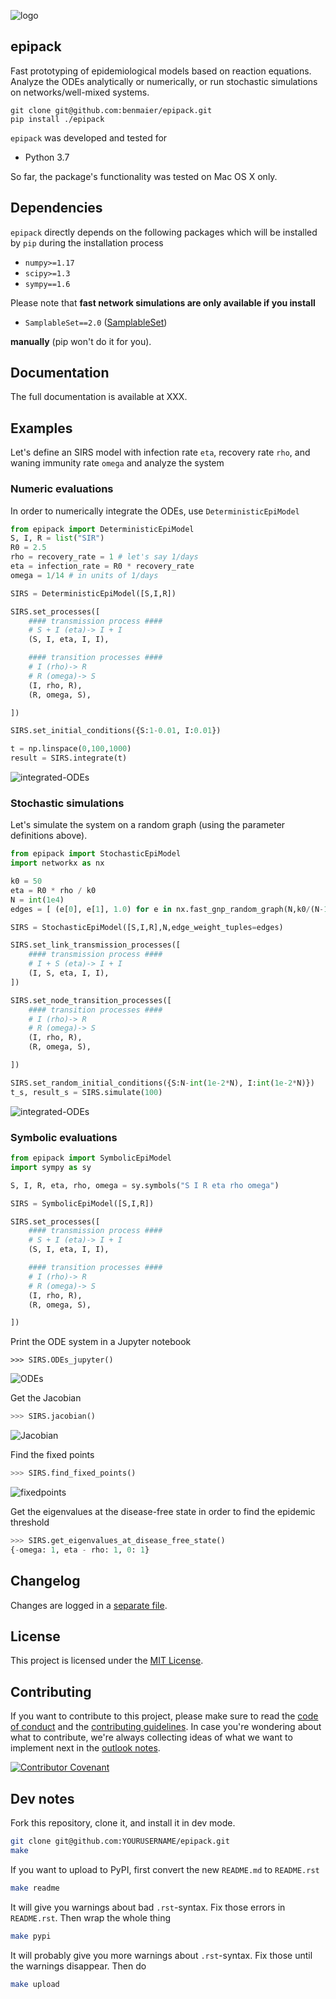 
![logo](https://github.com/benmaier/epipack/raw/master/img/logo_medium.png)

## epipack

Fast prototyping of epidemiological models based on reaction equations. Analyze the ODEs analytically or numerically, or run stochastic simulations on networks/well-mixed systems.

    git clone git@github.com:benmaier/epipack.git
    pip install ./epipack

`epipack` was developed and tested for 

* Python 3.7

So far, the package's functionality was tested on Mac OS X only.

## Dependencies

`epipack` directly depends on the following packages which will be installed by `pip` during the installation process

* `numpy>=1.17`
* `scipy>=1.3`
* `sympy==1.6`

Please note that **fast network simulations are only available if you install** 

* `SamplableSet==2.0` ([SamplableSet](http://github.com/gstonge/SamplableSet))

**manually** (pip won't do it for you).

## Documentation

The full documentation is available at XXX.

## Examples

Let's define an SIRS model with infection rate `eta`, recovery rate `rho`, and waning immunity rate `omega` and analyze the system

### Numeric evaluations

In order to numerically integrate the ODEs, use `DeterministicEpiModel`

```python
from epipack import DeterministicEpiModel
S, I, R = list("SIR")
R0 = 2.5
rho = recovery_rate = 1 # let's say 1/days
eta = infection_rate = R0 * recovery_rate
omega = 1/14 # in units of 1/days

SIRS = DeterministicEpiModel([S,I,R])

SIRS.set_processes([
    #### transmission process ####
    # S + I (eta)-> I + I
    (S, I, eta, I, I),

    #### transition processes ####
    # I (rho)-> R
    # R (omega)-> S
    (I, rho, R),
    (R, omega, S),

])

SIRS.set_initial_conditions({S:1-0.01, I:0.01})

t = np.linspace(0,100,1000) 
result = SIRS.integrate(t)
```

![integrated-ODEs](https://github.com/benmaier/epipack/raw/master/img/integrated_ODEs.png)

### Stochastic simulations

Let's simulate the system on a random graph (using the parameter definitions above).

```python
from epipack import StochasticEpiModel
import networkx as nx

k0 = 50
eta = R0 * rho / k0
N = int(1e4)
edges = [ (e[0], e[1], 1.0) for e in nx.fast_gnp_random_graph(N,k0/(N-1)).edges() ]

SIRS = StochasticEpiModel([S,I,R],N,edge_weight_tuples=edges)

SIRS.set_link_transmission_processes([
    #### transmission process ####
    # I + S (eta)-> I + I
    (I, S, eta, I, I),
])

SIRS.set_node_transition_processes([
    #### transition processes ####
    # I (rho)-> R
    # R (omega)-> S
    (I, rho, R),
    (R, omega, S),

])

SIRS.set_random_initial_conditions({S:N-int(1e-2*N), I:int(1e-2*N)})
t_s, result_s = SIRS.simulate(100)
```
![integrated-ODEs](https://github.com/benmaier/epipack/raw/master/img/stochastic_simulation.png)


### Symbolic evaluations

```python
from epipack import SymbolicEpiModel
import sympy as sy

S, I, R, eta, rho, omega = sy.symbols("S I R eta rho omega")

SIRS = SymbolicEpiModel([S,I,R])

SIRS.set_processes([
    #### transmission process ####
    # S + I (eta)-> I + I
    (S, I, eta, I, I),

    #### transition processes ####
    # I (rho)-> R
    # R (omega)-> S
    (I, rho, R),
    (R, omega, S),

])
```

Print the ODE system in a Jupyter notebook

```
>>> SIRS.ODEs_jupyter()
```

![ODEs](https://github.com/benmaier/epipack/raw/master/img/ODEs.png)

Get the Jacobian

```python
>>> SIRS.jacobian()
```

![Jacobian](https://github.com/benmaier/epipack/raw/master/img/jacobian.png)

Find the fixed points

```python
>>> SIRS.find_fixed_points()
```

![fixedpoints](https://github.com/benmaier/epipack/raw/master/img/fixed_points.png)

Get the eigenvalues at the disease-free state in order to find the epidemic threshold

```python
>>> SIRS.get_eigenvalues_at_disease_free_state()
{-omega: 1, eta - rho: 1, 0: 1}
```

## Changelog

Changes are logged in a [separate file](https://github.com/benmaier/epipack/blob/master/CHANGELOG.md).

## License

This project is licensed under the [MIT License](https://github.com/benmaier/epipack/blob/master/LICENSE).

## Contributing

If you want to contribute to this project, please make sure to read the [code of conduct](https://github.com/benmaier/epipack/blob/master/CODE_OF_CONDUCT.md) and the [contributing guidelines](https://github.com/benmaier/epipack/blob/master/CONTRIBUTING.md). In case you're wondering about what to contribute, we're always collecting ideas of what we want to implement next in the [outlook notes](https://github.com/benmaier/epipack/blob/master/OUTLOOK.md).

[![Contributor Covenant](https://img.shields.io/badge/Contributor%20Covenant-v1.4%20adopted-ff69b4.svg)](code-of-conduct.md)

## Dev notes

Fork this repository, clone it, and install it in dev mode.

```bash
git clone git@github.com:YOURUSERNAME/epipack.git
make
```

If you want to upload to PyPI, first convert the new `README.md` to `README.rst`

```bash
make readme
```

It will give you warnings about bad `.rst`-syntax. Fix those errors in `README.rst`. Then wrap the whole thing 

```bash
make pypi
```

It will probably give you more warnings about `.rst`-syntax. Fix those until the warnings disappear. Then do

```bash
make upload
```
